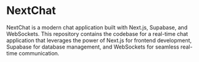 # NextChat
NextChat is a modern chat application built with Next.js, Supabase, and WebSockets. This repository contains the codebase for a real-time chat application that leverages the power of Next.js for frontend development, Supabase for database management, and WebSockets for seamless real-time communication.
